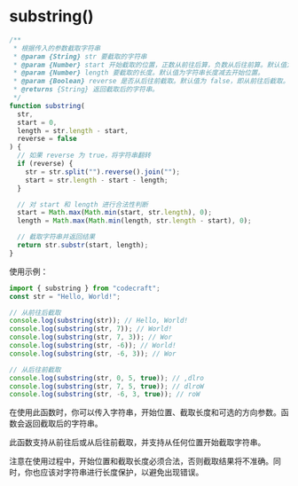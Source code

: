 # substring()

```javascript
/**
 * 根据传入的参数截取字符串
 * @param {String} str 要截取的字符串
 * @param {Number} start 开始截取的位置，正数从前往后算，负数从后往前算。默认值为 0，即从字符串开头截取。
 * @param {Number} length 要截取的长度。默认值为字符串长度减去开始位置。
 * @param {Boolean} reverse 是否从后往前截取。默认值为 false，即从前往后截取。
 * @returns {String} 返回截取后的字符串。
 */
function substring(
  str,
  start = 0,
  length = str.length - start,
  reverse = false
) {
  // 如果 reverse 为 true，将字符串翻转
  if (reverse) {
    str = str.split("").reverse().join("");
    start = str.length - start - length;
  }

  // 对 start 和 length 进行合法性判断
  start = Math.max(Math.min(start, str.length), 0);
  length = Math.max(Math.min(length, str.length - start), 0);

  // 截取字符串并返回结果
  return str.substr(start, length);
}
```

使用示例：

```javascript
import { substring } from "codecraft";
const str = "Hello, World!";

// 从前往后截取
console.log(substring(str)); // Hello, World!
console.log(substring(str, 7)); // World!
console.log(substring(str, 7, 3)); // Wor
console.log(substring(str, -6)); // World!
console.log(substring(str, -6, 3)); // Wor

// 从后往前截取
console.log(substring(str, 0, 5, true)); // ,dlro
console.log(substring(str, 7, 5, true)); // dlroW
console.log(substring(str, -6, 3, true)); // roW
```

在使用此函数时，你可以传入字符串，开始位置、截取长度和可选的方向参数。函数会返回截取后的字符串。

此函数支持从前往后或从后往前截取，并支持从任何位置开始截取字符串。

注意在使用过程中，开始位置和截取长度必须合法，否则截取结果将不准确。同时，你也应该对字符串进行长度保护，以避免出现错误。
